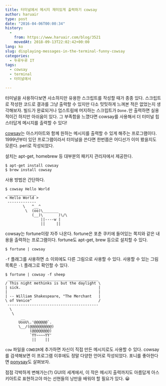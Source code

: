 ```yaml
---
title: 터미널에서 메시지 재미있게 출력하기 cowsay
author: haruair
type: post
date: "2016-04-06T00:00:34"
history:
  - 
    from: https://www.haruair.com/blog/3521
    movedAt: 2018-09-13T22:02:42+00:00
lang: ko
slug: displaying-messages-in-the-terminal-funny-cowsay
categories:
  - 두루두루 IT
tags:
  - cowsay
  - terminal
  - 터미널에서

---
```

터미널을 사용하다보면 사소하지만 유용한 스크립트를 작성할 때가 종종 있다. 스크립트로 작성한 코드로 결과를 그냥 출력할 수 있지만 다소 밋밋하게 느껴본 적은 없었는지 생각해보자. 빌드가 완료되거나 업스트림에 머지하는 스크립트가 `Done.`만 출력하면 실용적이긴 하지만 아쉬움이 있다. 그 부족함을 느꼈다면 cowsay를 사용해서 더 터미널 힙스터답게 메시지를 출력할 수 있다!

[cowsay][1]는 아스키아트와 함께 원하는 메시지를 출력할 수 있게 해주는 프로그램이다. 1999년부터 있던 프로그램이라서 터미널을 쓴다면 한번쯤은 어디선가 이미 봤을지도 모른다. perl로 작성되었다.

설치는 apt-get, homebrew 등 대부분의 패키지 관리자에서 제공한다.

    $ apt-get install cowsay
    $ brew install cowsay
    

사용 방법은 간단하다.

    $ cowsay Hello World
     _____________
    < Hello World >
     -------------
            \   ^__^
             \  (oo)\_______
                (__)\       )\/\
                    ||----w |
                    ||     ||
    

cowsay는 fortune이랑 자주 나온다. fortune은 포춘 쿠키에 들어있는 쪽지와 같은 내용을 출력하는 프로그램이다. fortune도 apt-get, brew 등으로 설치할 수 있다.

    $ fortune | cowsay
    

`-f` 플래그를 사용하면 소 이외에도 다른 그림으로 사용할 수 있다. 사용할 수 있는 그림 목록은 `-l` 플래그로 확인할 수 있다.

    $ fortune | cowsay -f sheep
     _________________________________________
    / This night methinks is but the daylight \
    | sick.                                   |
    |                                         |
    | -- William Shakespeare, "The Merchant   |
    \ of Venice"                              /
     -----------------------------------------
      \
       \
           __     
          UooU\.'@@@@@@`.
          \__/(@@@@@@@@@@)
               (@@@@@@@@)
               `YY~~~~YY'
                ||    ||
    

`cow` 파일을 `COWDIR`에 추가하면 자신이 직접 만든 메시지로도 사용할 수 있다. cowsay를 검색해보면 이 프로그램 이후에도 정말 다양한 언어로 작성되었다. 포니를 좋아한다면 [ponysay][2]도 살펴보자.

점점 각박하게 변해가는(?) GUI의 세계에서, 이 작은 메시지 출력까지도 아름답게 아스키아트로 표현하고야 마는 선현들의 낭만을 배워야 할 필요가 있다. 😀

 [1]: https://en.wikipedia.org/wiki/Cowsay
 [2]: https://github.com/erkin/ponysay